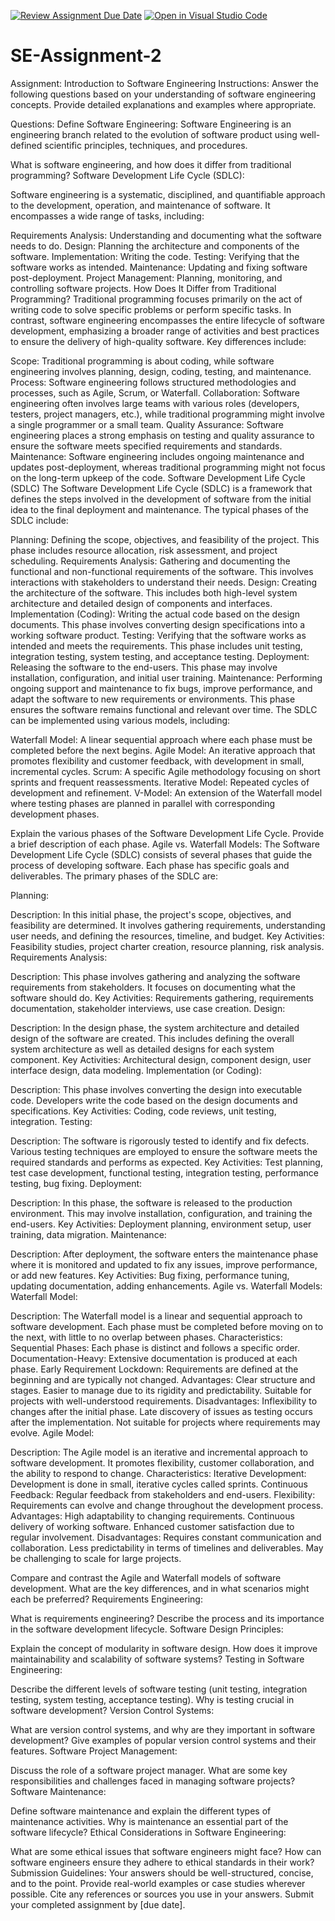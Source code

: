 [![Review Assignment Due Date](https://classroom.github.com/assets/deadline-readme-button-24ddc0f5d75046c5622901739e7c5dd533143b0c8e959d652212380cedb1ea36.svg)](https://classroom.github.com/a/-ucQIGTc)
[![Open in Visual Studio Code](https://classroom.github.com/assets/open-in-vscode-718a45dd9cf7e7f842a935f5ebbe5719a5e09af4491e668f4dbf3b35d5cca122.svg)](https://classroom.github.com/online_ide?assignment_repo_id=15194136&assignment_repo_type=AssignmentRepo)
# SE-Assignment-2
Assignment: Introduction to Software Engineering
Instructions:
Answer the following questions based on your understanding of software engineering concepts. Provide detailed explanations and examples where appropriate.

Questions:
Define Software Engineering: 
Software Engineering is an engineering branch related to the evolution of software product using well-defined scientific principles, techniques, and procedures.

What is software engineering, and how does it differ from traditional programming?
Software Development Life Cycle (SDLC):

Software engineering is a systematic, disciplined, and quantifiable approach to the development, operation, and maintenance of software. It encompasses a wide range of tasks, including:

Requirements Analysis: Understanding and documenting what the software needs to do.
Design: Planning the architecture and components of the software.
Implementation: Writing the code.
Testing: Verifying that the software works as intended.
Maintenance: Updating and fixing software post-deployment.
Project Management: Planning, monitoring, and controlling software projects.
How Does It Differ from Traditional Programming?
Traditional programming focuses primarily on the act of writing code to solve specific problems or perform specific tasks. In contrast, software engineering encompasses the entire lifecycle of software development, emphasizing a broader range of activities and best practices to ensure the delivery of high-quality software. Key differences include:

Scope: Traditional programming is about coding, while software engineering involves planning, design, coding, testing, and maintenance.
Process: Software engineering follows structured methodologies and processes, such as Agile, Scrum, or Waterfall.
Collaboration: Software engineering often involves large teams with various roles (developers, testers, project managers, etc.), while traditional programming might involve a single programmer or a small team.
Quality Assurance: Software engineering places a strong emphasis on testing and quality assurance to ensure the software meets specified requirements and standards.
Maintenance: Software engineering includes ongoing maintenance and updates post-deployment, whereas traditional programming might not focus on the long-term upkeep of the code.
Software Development Life Cycle (SDLC)
The Software Development Life Cycle (SDLC) is a framework that defines the steps involved in the development of software from the initial idea to the final deployment and maintenance. The typical phases of the SDLC include:

Planning: Defining the scope, objectives, and feasibility of the project. This phase includes resource allocation, risk assessment, and project scheduling.
Requirements Analysis: Gathering and documenting the functional and non-functional requirements of the software. This involves interactions with stakeholders to understand their needs.
Design: Creating the architecture of the software. This includes both high-level system architecture and detailed design of components and interfaces.
Implementation (Coding): Writing the actual code based on the design documents. This phase involves converting design specifications into a working software product.
Testing: Verifying that the software works as intended and meets the requirements. This phase includes unit testing, integration testing, system testing, and acceptance testing.
Deployment: Releasing the software to the end-users. This phase may involve installation, configuration, and initial user training.
Maintenance: Performing ongoing support and maintenance to fix bugs, improve performance, and adapt the software to new requirements or environments. This phase ensures the software remains functional and relevant over time.
The SDLC can be implemented using various models, including:

Waterfall Model: A linear sequential approach where each phase must be completed before the next begins.
Agile Model: An iterative approach that promotes flexibility and customer feedback, with development in small, incremental cycles.
Scrum: A specific Agile methodology focusing on short sprints and frequent reassessments.
Iterative Model: Repeated cycles of development and refinement.
V-Model: An extension of the Waterfall model where testing phases are planned in parallel with corresponding development phases.

Explain the various phases of the Software Development Life Cycle. Provide a brief description of each phase.
Agile vs. Waterfall Models:
The Software Development Life Cycle (SDLC) consists of several phases that guide the process of developing software. Each phase has specific goals and deliverables. The primary phases of the SDLC are:

Planning:

Description: In this initial phase, the project's scope, objectives, and feasibility are determined. It involves gathering requirements, understanding user needs, and defining the resources, timeline, and budget.
Key Activities: Feasibility studies, project charter creation, resource planning, risk analysis.
Requirements Analysis:

Description: This phase involves gathering and analyzing the software requirements from stakeholders. It focuses on documenting what the software should do.
Key Activities: Requirements gathering, requirements documentation, stakeholder interviews, use case creation.
Design:

Description: In the design phase, the system architecture and detailed design of the software are created. This includes defining the overall system architecture as well as detailed designs for each system component.
Key Activities: Architectural design, component design, user interface design, data modeling.
Implementation (or Coding):

Description: This phase involves converting the design into executable code. Developers write the code based on the design documents and specifications.
Key Activities: Coding, code reviews, unit testing, integration.
Testing:

Description: The software is rigorously tested to identify and fix defects. Various testing techniques are employed to ensure the software meets the required standards and performs as expected.
Key Activities: Test planning, test case development, functional testing, integration testing, performance testing, bug fixing.
Deployment:

Description: In this phase, the software is released to the production environment. This may involve installation, configuration, and training the end-users.
Key Activities: Deployment planning, environment setup, user training, data migration.
Maintenance:

Description: After deployment, the software enters the maintenance phase where it is monitored and updated to fix any issues, improve performance, or add new features.
Key Activities: Bug fixing, performance tuning, updating documentation, adding enhancements.
Agile vs. Waterfall Models:
Waterfall Model:

Description: The Waterfall model is a linear and sequential approach to software development. Each phase must be completed before moving on to the next, with little to no overlap between phases.
Characteristics:
Sequential Phases: Each phase is distinct and follows a specific order.
Documentation-Heavy: Extensive documentation is produced at each phase.
Early Requirement Lockdown: Requirements are defined at the beginning and are typically not changed.
Advantages:
Clear structure and stages.
Easier to manage due to its rigidity and predictability.
Suitable for projects with well-understood requirements.
Disadvantages:
Inflexibility to changes after the initial phase.
Late discovery of issues as testing occurs after the implementation.
Not suitable for projects where requirements may evolve.
Agile Model:

Description: The Agile model is an iterative and incremental approach to software development. It promotes flexibility, customer collaboration, and the ability to respond to change.
Characteristics:
Iterative Development: Development is done in small, iterative cycles called sprints.
Continuous Feedback: Regular feedback from stakeholders and end-users.
Flexibility: Requirements can evolve and change throughout the development process.
Advantages:
High adaptability to changing requirements.
Continuous delivery of working software.
Enhanced customer satisfaction due to regular involvement.
Disadvantages:
Requires constant communication and collaboration.
Less predictability in terms of timelines and deliverables.
May be challenging to scale for large projects.

Compare and contrast the Agile and Waterfall models of software development. What are the key differences, and in what scenarios might each be preferred?
Requirements Engineering:

What is requirements engineering? Describe the process and its importance in the software development lifecycle.
Software Design Principles:

Explain the concept of modularity in software design. How does it improve maintainability and scalability of software systems?
Testing in Software Engineering:

Describe the different levels of software testing (unit testing, integration testing, system testing, acceptance testing). Why is testing crucial in software development?
Version Control Systems:

What are version control systems, and why are they important in software development? Give examples of popular version control systems and their features.
Software Project Management:

Discuss the role of a software project manager. What are some key responsibilities and challenges faced in managing software projects?
Software Maintenance:

Define software maintenance and explain the different types of maintenance activities. Why is maintenance an essential part of the software lifecycle?
Ethical Considerations in Software Engineering:

What are some ethical issues that software engineers might face? How can software engineers ensure they adhere to ethical standards in their work?
Submission Guidelines:
Your answers should be well-structured, concise, and to the point.
Provide real-world examples or case studies wherever possible.
Cite any references or sources you use in your answers.
Submit your completed assignment by [due date].
